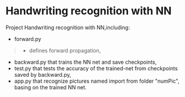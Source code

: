 # Handwriting recognition with NN
Project Handwriting recognition with NN,including:  
* forward.py 
>* defines forward propagation,  
* backward.py that trains the NN net and save checkpoints,  
* test.py that tests the accuracy of the trained-net from checkpoints saved by backward.py,   
* app.py that recognize pictures named import from folder "numPic", basing on the trained NN net.  
